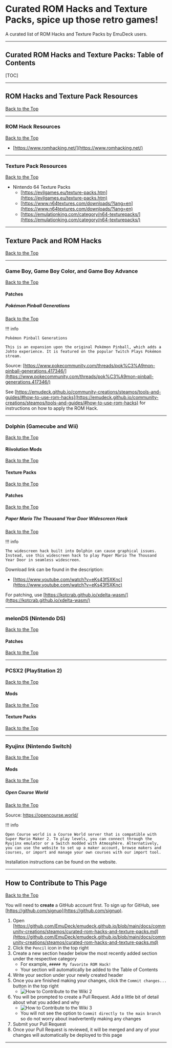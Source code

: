 # Curated ROM Hacks and Texture Packs, spice up those retro games!

A curated list of ROM Hacks and Texture Packs by EmuDeck users. 

***

## Curated ROM Hacks and Texture Packs: Table of Contents

[TOC]

***

## ROM Hacks and Texture Pack Resources
[Back to the Top](#curated-rom-hacks-and-texture-packs-table-of-contents)

***

### ROM Hack Resources
[Back to the Top](#curated-rom-hacks-and-texture-packs-table-of-contents)

* [https://www.romhacking.net/](https://www.romhacking.net/)

***

### Texture Pack Resources
[Back to the Top](#curated-rom-hacks-and-texture-packs-table-of-contents)

* Nintendo 64 Texture Packs
    * [https://evilgames.eu/texture-packs.htm](https://evilgames.eu/texture-packs.htm)
    * [https://www.n64textures.com/downloads/?lang=en](https://www.n64textures.com/downloads/?lang=en)
    * [https://emulationking.com/category/n64-texturepacks/](https://emulationking.com/category/n64-texturepacks/)

***
 
## Texture Pack and ROM Hacks
[Back to the Top](#curated-rom-hacks-and-texture-packs-table-of-contents)

***

### Game Boy, Game Boy Color, and Game Boy Advance
[Back to the Top](#curated-rom-hacks-and-texture-packs-table-of-contents)

#### Patches

##### Pokémon Pinball Generations
[Back to the Top](#curated-rom-hacks-and-texture-packs-table-of-contents)

!!! info

    Pokémon Pinball Generations

    This is an expansion upon the original Pokémon Pinball, which adds a Johto experience. It is featured on the popular Twitch Plays Pokémon stream.

Source: [https://www.pokecommunity.com/threads/pok%C3%A9mon-pinball-generations.417346/](https://www.pokecommunity.com/threads/pok%C3%A9mon-pinball-generations.417346/)

See [https://emudeck.github.io/community-creations/steamos/tools-and-guides/#how-to-use-rom-hacks](https://emudeck.github.io/community-creations/steamos/tools-and-guides/#how-to-use-rom-hacks) for instructions on how to apply the ROM Hack. 


***

### Dolphin (Gamecube and Wii)
[Back to the Top](#curated-rom-hacks-and-texture-packs-table-of-contents)

#### Riivolution Mods
[Back to the Top](#curated-rom-hacks-and-texture-packs-table-of-contents)

#### Texture Packs
[Back to the Top](#curated-rom-hacks-and-texture-packs-table-of-contents)

#### Patches
[Back to the Top](#curated-rom-hacks-and-texture-packs-table-of-contents)

##### Paper Mario The Thousand Year Door Widescreen Hack
[Back to the Top](#curated-rom-hacks-and-texture-packs-table-of-contents)

!!! info

    The widescreen hack built into Dolphin can cause graphical issues. Instead, use this widescreen hack to play Paper Mario The Thousand Year Door in seamless widescreen. 

Download link can be found in the description: 
* [https://www.youtube.com/watch?v=eKs43f5XKnc](https://www.youtube.com/watch?v=eKs43f5XKnc)

For patching, use [https://kotcrab.github.io/xdelta-wasm/](https://kotcrab.github.io/xdelta-wasm/)

***

### melonDS (Nintendo DS)
[Back to the Top](#curated-rom-hacks-and-texture-packs-table-of-contents)

#### Patches
[Back to the Top](#curated-rom-hacks-and-texture-packs-table-of-contents)

***

### PCSX2 (PlayStation 2)
[Back to the Top](#curated-rom-hacks-and-texture-packs-table-of-contents)

#### Mods
[Back to the Top](#curated-rom-hacks-and-texture-packs-table-of-contents)

#### Texture Packs
[Back to the Top](#curated-rom-hacks-and-texture-packs-table-of-contents)

***

### Ryujinx (Nintendo Switch)
[Back to the Top](#curated-rom-hacks-and-texture-packs-table-of-contents)

#### Mods
[Back to the Top](#curated-rom-hacks-and-texture-packs-table-of-contents)

##### Open Course World
[Back to the Top](#curated-rom-hacks-and-texture-packs-table-of-contents)

Source: https://opencourse.world/

!!! info 

    Open Course world is a Course World server that is compatible with Super Mario Maker 2. To play levels, you can connect through the Ryujinx emulator or a Switch modded with Atmosphère. Alternatively, you can use the website to set up a maker account, browse makers and courses, or import and manage your own courses with our import tool. 

Installation instructions can be found on the website. 

***

## How to Contribute to This Page
[Back to the Top](#curated-rom-hacks-and-texture-packs-table-of-contents)

You will need to **create** a GitHub account first. To sign up for GitHub, see [https://github.com/signup](https://github.com/signup).

1. Open [https://github.com/EmuDeck/emudeck.github.io/blob/main/docs/community-creations/steamos/curated-rom-hacks-and-texture-packs.md](https://github.com/EmuDeck/emudeck.github.io/blob/main/docs/community-creations/steamos/curated-rom-hacks-and-texture-packs.md)
2. Click the `Pencil` icon in the top right
3. Create a new section header below the most recently added section under the respective category
	* For example, `##### My favorite ROM Hack!`
    * Your section will automatically be added to the Table of Contents
4. Write your section under your newly created header
5. Once you are finished making your changes, click the `Commit changes...` button in the top right
    * ![How to Contribute to the Wiki 2](../../assets/how-to-contribute-2.png)
6. You will be prompted to create a Pull Request. Add a little bit of detail about what you added and why
    * ![How to Contribute to the Wiki 3](../../assets/how-to-contribute-3.png)
    * You will not see the option to `Commit directly to the main branch` so do not worry about inadvertently making any changes
7. Submit your Pull Request
8. Once your Pull Request is reviewed, it will be merged and any of your changes will automatically be deployed to this page

***